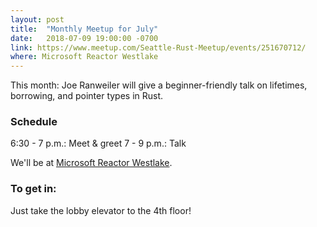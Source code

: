```yaml
---
layout: post
title:  "Monthly Meetup for July"
date:   2018-07-09 19:00:00 -0700
link: https://www.meetup.com/Seattle-Rust-Meetup/events/251670712/
where: Microsoft Reactor Westlake
---
```


This month: Joe Ranweiler will give a beginner-friendly talk on lifetimes, borrowing, and pointer types in Rust.

### Schedule

6:30 - 7 p.m.: Meet & greet
7 - 9 p.m.: Talk


We'll be at [Microsoft Reactor Westlake](https://developer.microsoft.com/en-us/reactor/#ReactorSeattle).

### To get in:

Just take the lobby elevator to the 4th floor!
